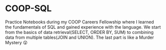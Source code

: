 # COOP-SQL
Practice Notebooks during my COOP Careers Fellowship where I learned the fundamentals of SQL and gained experience with the language. We start from the basics of data retrieval(SELECT, ORDER BY, SUM) to combining data from multiple tables(JOIN and UNION). The last part is like a Murder Mystery 😲
